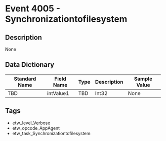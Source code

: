 # Event 4005 - Synchronizationtofilesystem

## Description
None

## Data Dictionary
|Standard Name|Field Name|Type|Description|Sample Value|
|---|---|---|---|---|
|TBD|intValue1|TBD|Int32|None|None|

## Tags
* etw_level_Verbose
* etw_opcode_AppAgent
* etw_task_Synchronizationtofilesystem